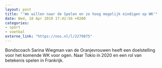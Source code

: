 ```yaml
---
layout: post
title: "'We willen naar de Spelen en zo hoog mogelijk eindigen op WK'"
date: Wed, 10 Apr 2019 17:42:56 +0200
categories: 
- sport 
- voetbal 
externe_link: "https://nos.nl/l/2279875"
---
```


Bondscoach Sarina Wiegman van de Oranjevrouwen heeft een doelstelling voor het komende WK voor ogen. Naar Tokio in 2020 en een rol van betekenis spelen in Frankrijk.
